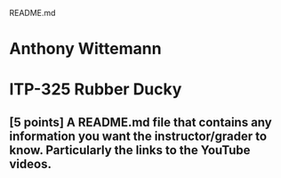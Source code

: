 README.md

# Anthony Wittemann
# ITP-325 Rubber Ducky

##	[5 points] A README.md file that contains any information you want the instructor/grader to know. Particularly the links to the YouTube videos.
